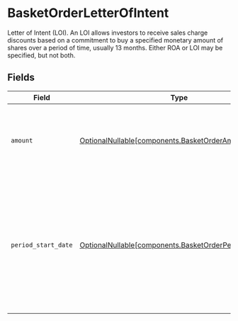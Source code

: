 # BasketOrderLetterOfIntent

Letter of Intent (LOI). An LOI allows investors to receive sales charge discounts based on a commitment to buy a specified monetary amount of shares over a period of time, usually 13 months. Either ROA or LOI may be specified, but not both.


## Fields

| Field                                                                                                                                                     | Type                                                                                                                                                      | Required                                                                                                                                                  | Description                                                                                                                                               | Example                                                                                                                                                   |
| --------------------------------------------------------------------------------------------------------------------------------------------------------- | --------------------------------------------------------------------------------------------------------------------------------------------------------- | --------------------------------------------------------------------------------------------------------------------------------------------------------- | --------------------------------------------------------------------------------------------------------------------------------------------------------- | --------------------------------------------------------------------------------------------------------------------------------------------------------- |
| `amount`                                                                                                                                                  | [OptionalNullable[components.BasketOrderAmount]](../../models/components/basketorderamount.md)                                                            | :heavy_minus_sign:                                                                                                                                        | The amount of the LOI. This is a monetary value in the same currency as the order.                                                                        | {<br/>"value": "30.57"<br/>}                                                                                                                              |
| `period_start_date`                                                                                                                                       | [OptionalNullable[components.BasketOrderPeriodStartDate]](../../models/components/basketorderperiodstartdate.md)                                          | :heavy_minus_sign:                                                                                                                                        | The period start date, specific to the US Eastern Time Zone, of the LOI. Date range: 90 days in the past and 13 months in the future from the order_date. | {<br/>"day": 25,<br/>"month": 4,<br/>"year": 2024<br/>}                                                                                                   |